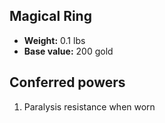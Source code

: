 ## Magical Ring
- **Weight:** 0.1 lbs
- **Base value:** 200 gold
## Conferred powers
1. Paralysis resistance when worn
